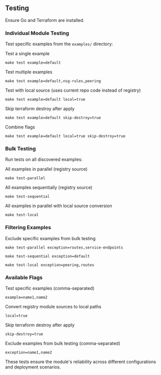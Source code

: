 ## Testing

Ensure Go and Terraform are installed.

### Individual Module Testing

Test specific examples from the `examples/` directory:

Test a single example

`make test example=default`

Test multiple examples

`make test example=default,nsg-rules,peering`

Test with local source (uses current repo code instead of registry)

`make test example=default local=true`

Skip terraform destroy after apply

`make test example=default skip-destroy=true`

Combine flags

`make test example=default local=true skip-destroy=true`

### Bulk Testing

Run tests on all discovered examples:

All examples in parallel (registry source)

`make test-parallel`

All examples sequentially (registry source)

`make test-sequential`

All examples in parallel with local source conversion

`make test-local`

### Filtering Examples

Exclude specific examples from bulk testing

`make test-parallel exception=routes,service-endpoints`

`make test-sequential exception=default`

`make test-local exception=peering,routes`

### Available Flags

Test specific examples (comma-separated)

`example=name1,name2`

Convert registry module sources to local paths

`local=true`

Skip terraform destroy after apply

`skip-destroy=true`

Exclude examples from bulk testing (comma-separated)

`exception=name1,name2`

These tests ensure the module's reliability across different configurations and deployment scenarios.
